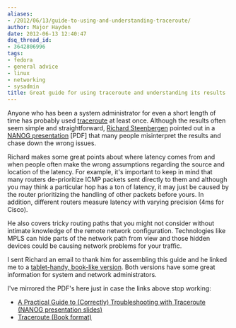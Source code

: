 ```yaml
---
aliases:
- /2012/06/13/guide-to-using-and-understanding-traceroute/
author: Major Hayden
date: 2012-06-13 12:40:47
dsq_thread_id:
- 3642806996
tags:
- fedora
- general advice
- linux
- networking
- sysadmin
title: Great guide for using traceroute and understanding its results
---
```


Anyone who has been a system administrator for even a short length of time has probably used [traceroute][1] at least once. Although the results often seem simple and straightforward, [Richard Steenbergen][2] pointed out in a [NANOG presentation][3] [PDF] that many people misinterpret the results and chase down the wrong issues.

Richard makes some great points about where latency comes from and when people often make the wrong assumptions regarding the source and location of the latency. For example, it's important to keep in mind that many routers de-prioritize ICMP packets sent directly to them and although you may think a particular hop has a ton of latency, it may just be caused by the router prioritizing the handling of other packets before yours. In addition, different routers measure latency with varying precision (4ms for Cisco).

He also covers tricky routing paths that you might not consider without intimate knowledge of the remote network configuration. Technologies like MPLS can hide parts of the network path from view and those hidden devices could be causing network problems for your traffic.

I sent Richard an email to thank him for assembling this guide and he linked me to a [tablet-handy, book-like version][4]. Both versions have some great information for system and network administrators.

I've mirrored the PDF's here just in case the links above stop working:

  * [A Practical Guide to (Correctly) Troubleshooting with Traceroute (NANOG presentation slides)][5]
  * [Traceroute (Book format)][6]

 [1]: http://en.wikipedia.org/wiki/Traceroute
 [2]: http://www.linkedin.com/in/rsteenbergen
 [3]: http://www.nanog.org/meetings/nanog47/presentations/Sunday/RAS_Traceroute_N47_Sun.pdf
 [4]: http://cluepon.net/ras/traceroute.pdf
 [5]: /wp-content/uploads/2012/06/RAS_Traceroute_NANOG_slides.pdf
 [6]: /wp-content/uploads/2012/06/RAS_Traceroute_Book_Format.pdf